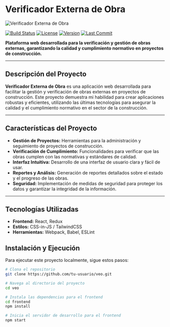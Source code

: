 # **Verificador Externa de Obra**

![Verificador Externa de Obra](https://via.placeholder.com/1200x300.png?text=Verificador+Externa+de+Obra)

[![Build Status](https://img.shields.io/badge/Build-Status-green)](https://github.com/tu-usuario/veo/actions)
[![License](https://img.shields.io/badge/License-MIT-blue)](LICENSE)
[![Version](https://img.shields.io/badge/Version-1.0.0-orange)](https://github.com/tu-usuario/veo)
[![Last Commit](https://img.shields.io/github/last-commit/tu-usuario/veo)](https://github.com/tu-usuario/veo/commits/main)

**Plataforma web desarrollada para la verificación y gestión de obras externas, garantizando la calidad y cumplimiento normativo en proyectos de construcción.**

---

## **Descripción del Proyecto**

**Verificador Externa de Obra** es una aplicación web desarrollada para facilitar la gestión y verificación de obras externas en proyectos de construcción. Este proyecto demuestra mi habilidad para crear aplicaciones robustas y eficientes, utilizando las últimas tecnologías para asegurar la calidad y el cumplimiento normativo en el sector de la construcción.

---

## **Características del Proyecto**

- **Gestión de Proyectos:** Herramientas para la administración y seguimiento de proyectos de construcción.
- **Verificación de Cumplimiento:** Funcionalidades para verificar que las obras cumplen con las normativas y estándares de calidad.
- **Interfaz Intuitiva:** Desarrollo de una interfaz de usuario clara y fácil de usar.
- **Reportes y Análisis:** Generación de reportes detallados sobre el estado y el progreso de las obras.
- **Seguridad:** Implementación de medidas de seguridad para proteger los datos y garantizar la integridad de la información.

---

## **Tecnologías Utilizadas**

- **Frontend:** React, Redux
- **Estilos:** CSS-in-JS / TailwindCSS
- **Herramientas:** Webpack, Babel, ESLint



## **Instalación y Ejecución**

Para ejecutar este proyecto localmente, sigue estos pasos:

```bash
# Clona el repositorio
git clone https://github.com/tu-usuario/veo.git

# Navega al directorio del proyecto
cd veo

# Instala las dependencias para el frontend
cd frontend
npm install

# Inicia el servidor de desarrollo para el frontend
npm start

